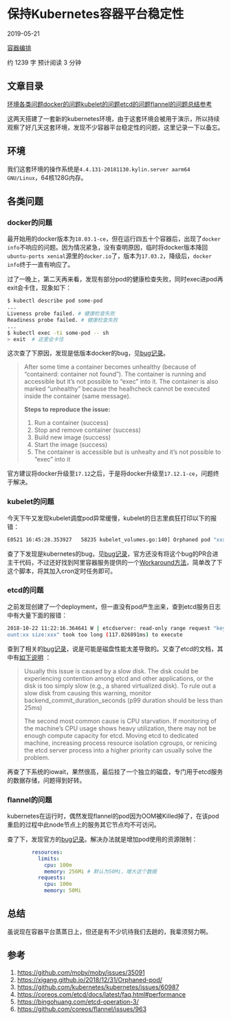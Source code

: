 # 保持Kubernetes容器平台稳定性

2019-05-21 

[ 容器编排 ](https://jeremy-xu.oschina.io/categories/容器编排/)

 约 1239 字 预计阅读 3 分钟

## 文章目录

[环境](https://jeremy-xu.oschina.io/2019/05/保持kubernetes容器平台稳定性/#环境)[各类问题](https://jeremy-xu.oschina.io/2019/05/保持kubernetes容器平台稳定性/#各类问题)[docker的问题](https://jeremy-xu.oschina.io/2019/05/保持kubernetes容器平台稳定性/#docker的问题)[kubelet的问题](https://jeremy-xu.oschina.io/2019/05/保持kubernetes容器平台稳定性/#kubelet的问题)[etcd的问题](https://jeremy-xu.oschina.io/2019/05/保持kubernetes容器平台稳定性/#etcd的问题)[flannel的问题](https://jeremy-xu.oschina.io/2019/05/保持kubernetes容器平台稳定性/#flannel的问题)[总结](https://jeremy-xu.oschina.io/2019/05/保持kubernetes容器平台稳定性/#总结)[参考](https://jeremy-xu.oschina.io/2019/05/保持kubernetes容器平台稳定性/#参考)

这两天搭建了一套新的kubernetes环境，由于这套环境会被用于演示，所以持续观察了好几天这套环境，发现不少容器平台稳定性的问题，这里记录一下以备忘。

## 环境

我们这套环境的操作系统是`4.4.131-20181130.kylin.server aarm64 GNU/Linux`，64核128G内存。

## 各类问题

### docker的问题

最开始用的docker版本为`18.03.1-ce`，但在运行四五十个容器后，出现了`docker info`不响应的问题。因为情况紧急，没有查明原因，临时将docker版本降回`ubuntu-ports xenial`源里的`docker.io`了，版本为`17.03.2`，降级后，`docker info`终于一直有响应了。

过了一晚上，第二天再来看，发现有部分pod的健康检查失败，同时exec进pod再exit会卡住，现象如下：

```bash
$ kubectl describe pod some-pod
...
Liveness probe failed. # 健康检查失败
Readiness probe failed. # 健康检查失败
...
$ kubectl exec -ti some-pod -- sh
> exit  # 这里会卡住
```

这次查了下原因，发现是低版本docker的bug，见[bug记录](https://github.com/moby/moby/issues/35091)。

> After some time a container becomes unhealthy (because of “containerd: container not found”). The container is running and accessible but it’s not possible to “exec” into it. The container is also marked “unhealthy” because the healhcheck cannot be executed inside the container (same message).
>
> **Steps to reproduce the issue:**
>
> 1. Run a container (success)
> 2. Stop and remove container (success)
> 3. Build new image (success)
> 4. Start the image (success)
> 5. The container is accessible but is unhealty and it’s not possible to “exec” into it

官方建议将docker升级至`17.12`之后，于是将docker升级至`17.12.1-ce`，问题终于解决。

### kubelet的问题

今天下午又发现kubelet调度pod异常缓慢，kubelet的日志里疯狂打印以下的报错：

```bash
E0521 16:45:28.353927   58235 kubelet_volumes.go:140] Orphaned pod "xxxxxx" found, but volume paths are still present on disk : There were a total of 1 errors similar to this. Turn up verbosity to see them.
```

查了下发现是kubernetes的bug，见[bug记录](https://github.com/kubernetes/kubernetes/issues/60987)，官方还没有将这个bug的PR合进主干代码，不过还好找到阿里容器服务提供的一个[Workaround方法](https://raw.githubusercontent.com/AliyunContainerService/kubernetes-issues-solution/master/kubelet/kubelet.sh)，简单改了下这个脚本，将其加入cron定时任务即可。

### etcd的问题

之前发现创建了一个deployment，但一直没有pod产生出来，查到etcd服务日志中有大量下面的报错：

```bash
2018-10-22 11:22:16.364641 W | etcdserver: read-only range request "key:\"xxx\" range_end:\"xxx\" " with result "range_response_c
ount:xx size:xxx" took too long (117.026891ms) to execute
```

查到了相关的[bug记录](https://github.com/kubernetes/kubernetes/issues/70082)，说是可能是磁盘性能太差导致的。又查了etcd的文档，其中有[如下说明](https://coreos.com/etcd/docs/latest/faq.html#performance) ：

> Usually this issue is caused by a slow disk. The disk could be experiencing contention among etcd and other applications, or the disk is too simply slow (e.g., a shared virtualized disk). To rule out a slow disk from causing this warning, monitor backend_commit_duration_seconds (p99 duration should be less than 25ms)
>
> The second most common cause is CPU starvation. If monitoring of the machine’s CPU usage shows heavy utilization, there may not be enough compute capacity for etcd. Moving etcd to dedicated machine, increasing process resource isolation cgroups, or renicing the etcd server process into a higher priority can usually solve the problem.

再查了下系统的iowait，果然很高，最后挂了一个独立的磁盘，专门用于etcd服务的数据存储，问题得到好转。

### flannel的问题

kubernetes在运行时，偶然发现flannel的pod因为OOM被Killed掉了，在该pod重启的过程中此node节点上的服务其它节点均不可访问。

查了下，发现官方的[bug记录](https://github.com/coreos/flannel/issues/963)。解决办法就是增加pod使用的资源限制：

```yaml
        resources:
          limits:
            cpu: 100m
            memory: 256Mi # 默认为50Mi，增大这个数据
          requests:
            cpu: 100m
            memory: 50Mi
```

## 总结

虽说现在容器平台蒸蒸日上，但还是有不少坑待我们去趟的，我辈须努力啊。

## 参考

1. https://github.com/moby/moby/issues/35091
2. https://xigang.github.io/2018/12/31/Orphaned-pod/
3. https://github.com/kubernetes/kubernetes/issues/60987
4. https://coreos.com/etcd/docs/latest/faq.html#performance
5. https://bingohuang.com/etcd-operation-3/
6. https://github.com/coreos/flannel/issues/963